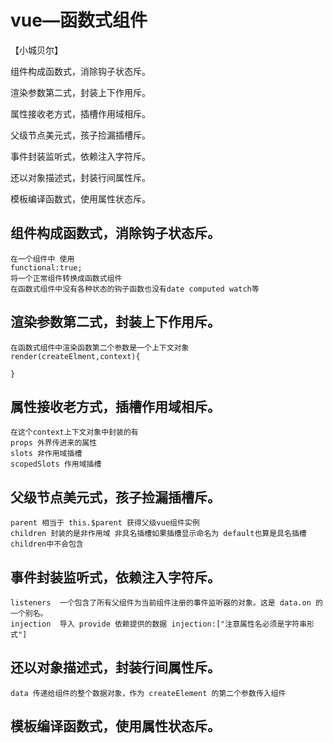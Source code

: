 # vue—函数式组件
【小城贝尔】

组件构成函数式，消除钩子状态斥。

渲染参数第二式，封装上下作用斥。

属性接收老方式，插槽作用域相斥。

父级节点美元式，孩子捡漏插槽斥。

事件封装监听式，依赖注入字符斥。

还以对象描述式，封装行间属性斥。

模板编译函数式，使用属性状态斥。


## 组件构成函数式，消除钩子状态斥。
    在一个组件中 使用 
    functional:true;
    将一个正常组件转换成函数式组件 
    在函数式组件中没有各种状态的钩子函数也没有date computed watch等
## 渲染参数第二式，封装上下作用斥。
    在函数式组件中渲染函数第二个参数是一个上下文对象
    render(createElment,context){

    }
## 属性接收老方式，插槽作用域相斥。
    在这个context上下文对象中封装的有 
    props 外界传进来的属性
    slots 非作用域插槽
    scopedSlots 作用域插槽
## 父级节点美元式，孩子捡漏插槽斥。
    parent 相当于 this.$parent 获得父级vue组件实例
    children 封装的是非作用域 非具名插槽如果插槽显示命名为 default也算是具名插槽 children中不会包含
## 事件封装监听式，依赖注入字符斥。
    listeners  一个包含了所有父组件为当前组件注册的事件监听器的对象。这是 data.on 的一个别名。
    injection  导入 provide 依赖提供的数据 injection:["注意属性名必须是字符串形式"]
## 还以对象描述式，封装行间属性斥。 
    data 传递给组件的整个数据对象，作为 createElement 的第二个参数传入组件
## 模板编译函数式，使用属性状态斥。